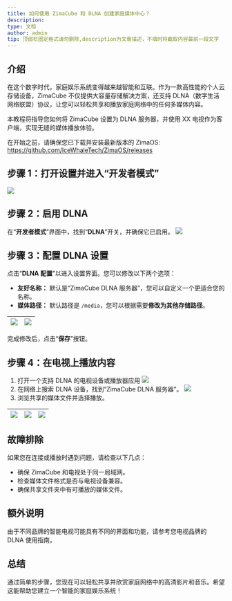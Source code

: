 ```yaml
---
title: 如何使用 ZimaCube 和 DLNA 创建家庭媒体中心？
description: 
type: 文档
author: admin
tip: 顶部栏固定格式请勿删除,description为文章描述，不填时将截取内容最前一段文字
---
```

## 介绍
在这个数字时代，家庭娱乐系统变得越来越智能和互联。作为一款高性能的个人云存储设备，ZimaCube 不仅提供大容量存储解决方案，还支持 DLNA（数字生活网络联盟）协议，让您可以轻松共享和播放家庭网络中的任何多媒体内容。

本教程将指导您如何将 ZimaCube 设置为 DLNA 服务器，并使用 XX 电视作为客户端，实现无缝的媒体播放体验。

在开始之前，请确保您已下载并安装最新版本的 ZimaOS: https://github.com/IceWhaleTech/ZimaOS/releases
## 步骤 1：打开设置并进入“开发者模式”
![](https://manage.icewhale.io/api/static/docs/1738831331021_image.png)
## 步骤 2：启用 DLNA
在“**开发者模式**”界面中，找到“**DLNA**”开关，并确保它已启用。
![](https://manage.icewhale.io/api/static/docs/1738831393315_image.png)
## 步骤 3：配置 DLNA 设置
点击“**DLNA 配置**”以进入设置界面。您可以修改以下两个选项：
- **友好名称：** 默认是“ZimaCube DLNA 服务器”，您可以自定义一个更适合您的名称。
- **媒体路径：** 默认路径是 `/media`，您可以根据需要**修改为其他存储路径**。

| ![](https://manage.icewhale.io/api/static/docs/1738831857738_image.png) | ![](https://manage.icewhale.io/api/static/docs/1738831871432_image.png) |
| - | - |

完成修改后，点击“**保存**”按钮。
## 步骤 4：在电视上播放内容
1. 打开一个支持 DLNA 的电视设备或播放器应用
![](https://manage.icewhale.io/api/static/docs/1738831977224_image.png)
2. 在网络上搜索 DLNA 设备，找到“ZimaCube DLNA 服务器”。
![](https://manage.icewhale.io/api/static/docs/1738832005480_image.png)
3. 浏览共享的媒体文件并选择播放。

| ![](https://manage.icewhale.io/api/static/docs/1738832059024_image.png) | ![](https://manage.icewhale.io/api/static/docs/1738832067952_image.png) | ![](https://manage.icewhale.io/api/static/docs/1738832081469_image.png) |
| - | - | - |

## 故障排除
如果您在连接或播放时遇到问题，请检查以下几点：
- 确保 ZimaCube 和电视处于同一局域网。
- 检查媒体文件格式是否与电视设备兼容。
- 确保共享文件夹中有可播放的媒体文件。

## 额外说明
由于不同品牌的智能电视可能具有不同的界面和功能，请参考您电视品牌的 DLNA 使用指南。

## 总结
通过简单的步骤，您现在可以轻松共享并欣赏家庭网络中的高清影片和音乐。希望这能帮助您建立一个智能的家庭娱乐系统！